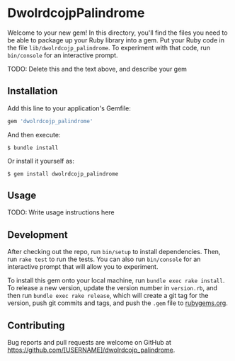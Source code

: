# DwolrdcojpPalindrome

Welcome to your new gem! In this directory, you'll find the files you need to be able to package up your Ruby library into a gem. Put your Ruby code in the file `lib/dwolrdcojp_palindrome`. To experiment with that code, run `bin/console` for an interactive prompt.

TODO: Delete this and the text above, and describe your gem

## Installation

Add this line to your application's Gemfile:

```ruby
gem 'dwolrdcojp_palindrome'
```

And then execute:

    $ bundle install

Or install it yourself as:

    $ gem install dwolrdcojp_palindrome

## Usage

TODO: Write usage instructions here

## Development

After checking out the repo, run `bin/setup` to install dependencies. Then, run `rake test` to run the tests. You can also run `bin/console` for an interactive prompt that will allow you to experiment.

To install this gem onto your local machine, run `bundle exec rake install`. To release a new version, update the version number in `version.rb`, and then run `bundle exec rake release`, which will create a git tag for the version, push git commits and tags, and push the `.gem` file to [rubygems.org](https://rubygems.org).

## Contributing

Bug reports and pull requests are welcome on GitHub at https://github.com/[USERNAME]/dwolrdcojp_palindrome.

